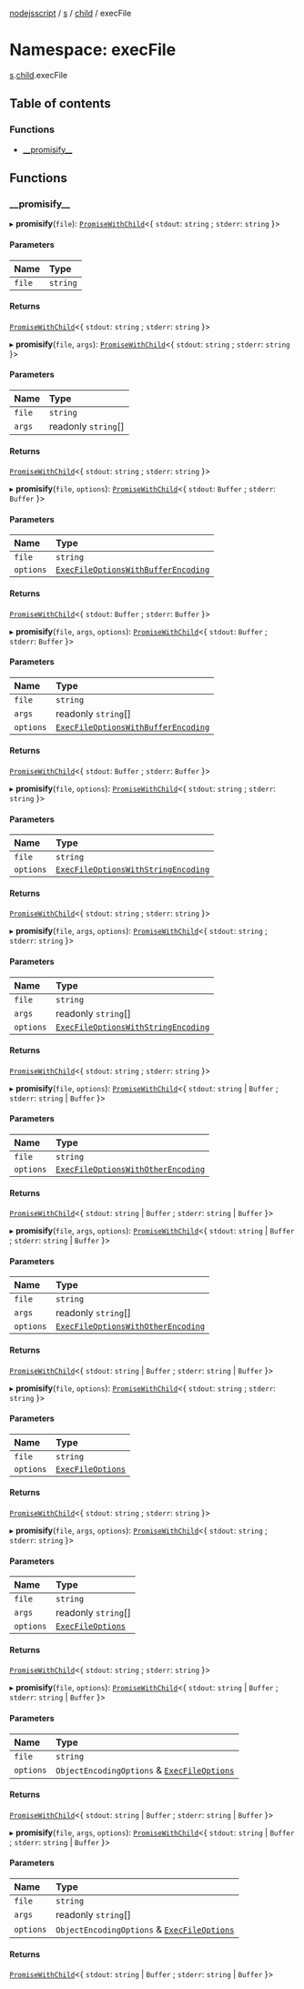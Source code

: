 [nodejsscript](../README.md) / [s](s.md) / [child](s.child.md) / execFile

# Namespace: execFile

[s](s.md).[child](s.child.md).execFile

## Table of contents

### Functions

- [\_\_promisify\_\_](s.child.execFile.md#__promisify__)

## Functions

### \_\_promisify\_\_

▸ **__promisify__**(`file`): [`PromiseWithChild`](../interfaces/s.child.PromiseWithChild.md)<{ `stdout`: `string` ; `stderr`: `string`  }\>

#### Parameters

| Name | Type |
| :------ | :------ |
| `file` | `string` |

#### Returns

[`PromiseWithChild`](../interfaces/s.child.PromiseWithChild.md)<{ `stdout`: `string` ; `stderr`: `string`  }\>

▸ **__promisify__**(`file`, `args`): [`PromiseWithChild`](../interfaces/s.child.PromiseWithChild.md)<{ `stdout`: `string` ; `stderr`: `string`  }\>

#### Parameters

| Name | Type |
| :------ | :------ |
| `file` | `string` |
| `args` | readonly `string`[] |

#### Returns

[`PromiseWithChild`](../interfaces/s.child.PromiseWithChild.md)<{ `stdout`: `string` ; `stderr`: `string`  }\>

▸ **__promisify__**(`file`, `options`): [`PromiseWithChild`](../interfaces/s.child.PromiseWithChild.md)<{ `stdout`: `Buffer` ; `stderr`: `Buffer`  }\>

#### Parameters

| Name | Type |
| :------ | :------ |
| `file` | `string` |
| `options` | [`ExecFileOptionsWithBufferEncoding`](../interfaces/s.child.ExecFileOptionsWithBufferEncoding.md) |

#### Returns

[`PromiseWithChild`](../interfaces/s.child.PromiseWithChild.md)<{ `stdout`: `Buffer` ; `stderr`: `Buffer`  }\>

▸ **__promisify__**(`file`, `args`, `options`): [`PromiseWithChild`](../interfaces/s.child.PromiseWithChild.md)<{ `stdout`: `Buffer` ; `stderr`: `Buffer`  }\>

#### Parameters

| Name | Type |
| :------ | :------ |
| `file` | `string` |
| `args` | readonly `string`[] |
| `options` | [`ExecFileOptionsWithBufferEncoding`](../interfaces/s.child.ExecFileOptionsWithBufferEncoding.md) |

#### Returns

[`PromiseWithChild`](../interfaces/s.child.PromiseWithChild.md)<{ `stdout`: `Buffer` ; `stderr`: `Buffer`  }\>

▸ **__promisify__**(`file`, `options`): [`PromiseWithChild`](../interfaces/s.child.PromiseWithChild.md)<{ `stdout`: `string` ; `stderr`: `string`  }\>

#### Parameters

| Name | Type |
| :------ | :------ |
| `file` | `string` |
| `options` | [`ExecFileOptionsWithStringEncoding`](../interfaces/s.child.ExecFileOptionsWithStringEncoding.md) |

#### Returns

[`PromiseWithChild`](../interfaces/s.child.PromiseWithChild.md)<{ `stdout`: `string` ; `stderr`: `string`  }\>

▸ **__promisify__**(`file`, `args`, `options`): [`PromiseWithChild`](../interfaces/s.child.PromiseWithChild.md)<{ `stdout`: `string` ; `stderr`: `string`  }\>

#### Parameters

| Name | Type |
| :------ | :------ |
| `file` | `string` |
| `args` | readonly `string`[] |
| `options` | [`ExecFileOptionsWithStringEncoding`](../interfaces/s.child.ExecFileOptionsWithStringEncoding.md) |

#### Returns

[`PromiseWithChild`](../interfaces/s.child.PromiseWithChild.md)<{ `stdout`: `string` ; `stderr`: `string`  }\>

▸ **__promisify__**(`file`, `options`): [`PromiseWithChild`](../interfaces/s.child.PromiseWithChild.md)<{ `stdout`: `string` \| `Buffer` ; `stderr`: `string` \| `Buffer`  }\>

#### Parameters

| Name | Type |
| :------ | :------ |
| `file` | `string` |
| `options` | [`ExecFileOptionsWithOtherEncoding`](../interfaces/s.child.ExecFileOptionsWithOtherEncoding.md) |

#### Returns

[`PromiseWithChild`](../interfaces/s.child.PromiseWithChild.md)<{ `stdout`: `string` \| `Buffer` ; `stderr`: `string` \| `Buffer`  }\>

▸ **__promisify__**(`file`, `args`, `options`): [`PromiseWithChild`](../interfaces/s.child.PromiseWithChild.md)<{ `stdout`: `string` \| `Buffer` ; `stderr`: `string` \| `Buffer`  }\>

#### Parameters

| Name | Type |
| :------ | :------ |
| `file` | `string` |
| `args` | readonly `string`[] |
| `options` | [`ExecFileOptionsWithOtherEncoding`](../interfaces/s.child.ExecFileOptionsWithOtherEncoding.md) |

#### Returns

[`PromiseWithChild`](../interfaces/s.child.PromiseWithChild.md)<{ `stdout`: `string` \| `Buffer` ; `stderr`: `string` \| `Buffer`  }\>

▸ **__promisify__**(`file`, `options`): [`PromiseWithChild`](../interfaces/s.child.PromiseWithChild.md)<{ `stdout`: `string` ; `stderr`: `string`  }\>

#### Parameters

| Name | Type |
| :------ | :------ |
| `file` | `string` |
| `options` | [`ExecFileOptions`](../interfaces/s.child.ExecFileOptions.md) |

#### Returns

[`PromiseWithChild`](../interfaces/s.child.PromiseWithChild.md)<{ `stdout`: `string` ; `stderr`: `string`  }\>

▸ **__promisify__**(`file`, `args`, `options`): [`PromiseWithChild`](../interfaces/s.child.PromiseWithChild.md)<{ `stdout`: `string` ; `stderr`: `string`  }\>

#### Parameters

| Name | Type |
| :------ | :------ |
| `file` | `string` |
| `args` | readonly `string`[] |
| `options` | [`ExecFileOptions`](../interfaces/s.child.ExecFileOptions.md) |

#### Returns

[`PromiseWithChild`](../interfaces/s.child.PromiseWithChild.md)<{ `stdout`: `string` ; `stderr`: `string`  }\>

▸ **__promisify__**(`file`, `options`): [`PromiseWithChild`](../interfaces/s.child.PromiseWithChild.md)<{ `stdout`: `string` \| `Buffer` ; `stderr`: `string` \| `Buffer`  }\>

#### Parameters

| Name | Type |
| :------ | :------ |
| `file` | `string` |
| `options` | `ObjectEncodingOptions` & [`ExecFileOptions`](../interfaces/s.child.ExecFileOptions.md) |

#### Returns

[`PromiseWithChild`](../interfaces/s.child.PromiseWithChild.md)<{ `stdout`: `string` \| `Buffer` ; `stderr`: `string` \| `Buffer`  }\>

▸ **__promisify__**(`file`, `args`, `options`): [`PromiseWithChild`](../interfaces/s.child.PromiseWithChild.md)<{ `stdout`: `string` \| `Buffer` ; `stderr`: `string` \| `Buffer`  }\>

#### Parameters

| Name | Type |
| :------ | :------ |
| `file` | `string` |
| `args` | readonly `string`[] |
| `options` | `ObjectEncodingOptions` & [`ExecFileOptions`](../interfaces/s.child.ExecFileOptions.md) |

#### Returns

[`PromiseWithChild`](../interfaces/s.child.PromiseWithChild.md)<{ `stdout`: `string` \| `Buffer` ; `stderr`: `string` \| `Buffer`  }\>
